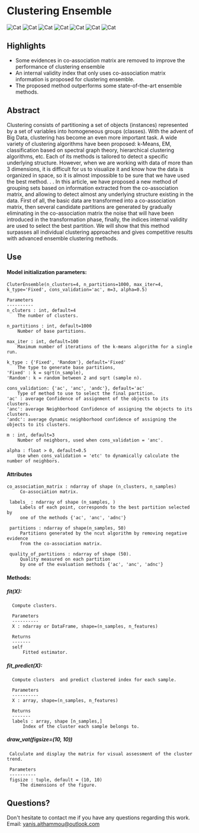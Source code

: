 # Clustering Ensemble
![Cat](https://github.com/Yanis2016/Clustering-Ensemble/blob/master/Images/Capture%20d%E2%80%99%C3%A9cran%20de%202020-04-05%2008-06-31.png)
![Cat](https://github.com/Yanis2016/Clustering-Ensemble/blob/master/Images/Capture%20d%E2%80%99%C3%A9cran%20de%202020-04-05%2008-08-36.png)
![Cat](https://github.com/Yanis2016/Clustering-Ensemble/blob/master/Images/Capture%20d%E2%80%99%C3%A9cran%20de%202020-04-05%2008-06-45.png)
![Cat](https://github.com/Yanis2016/Clustering-Ensemble/blob/master/Images/Capture%20d%E2%80%99%C3%A9cran%20de%202020-04-05%2008-06-54.png)
![Cat](https://github.com/Yanis2016/Clustering-Ensemble/blob/master/Images/Capture%20d%E2%80%99%C3%A9cran%20de%202020-04-05%2008-07-08.png)
![Cat](https://github.com/Yanis2016/Clustering-Ensemble/blob/master/Images/Capture%20d%E2%80%99%C3%A9cran%20de%202020-04-05%2008-07-43.png)
![Cat](https://github.com/Yanis2016/Clustering-Ensemble/blob/master/Images/Capture%20d%E2%80%99%C3%A9cran%20de%202020-04-05%2008-07-58.png)


## Highlights
* Some evidences in co-association matrix are removed to improve the performance of clustering ensemble
* An internal validity index that only uses co-association matrix information is proposed for clustering ensemble.
* The proposed method outperforms some state-of-the-art ensemble methods.

## Abstract
Clustering consists of partitioning a set of objects (instances) represented by a set of variables into homogeneous groups (classes). With the advent of Big Data, clustering has become an even more important task. A wide variety of clustering algorithms have been proposed: k-Means, EM, classification based on spectral graph theory, hierarchical clustering algorithms, etc. Each of its methods is tailored to detect a specific underlying structure. However, when we are working with data of more than 3 dimensions, it is difficult for us to visualize it and know how the data is organized in space, so it is almost impossible to be sure that we have used the best method. . . In this article, we have proposed a new method of grouping sets based on information extracted from the co-association matrix, and allowing to detect almost any underlying structure existing in the data. First of all, the basic data are transformed into a co-association matrix, then several candidate partitions are generated by gradually eliminating in the co-association matrix the noise that will have been introduced in the transformation phase, finally, the indices internal validity are used to select the best partition. We will show that this method surpasses all individual clustering approaches and gives competitive results with advanced ensemble clustering methods.

## Use
#### Model initialization parameters:
    CluterEnsemble(n_clusters=4, n_partitions=1000, max_iter=4, k_type='Fixed', cons_validation='ac', m=3, alpha=0.5)
    
    Parameters
    ----------
    n_cluters : int, default=4
        The number of clusters.

    n_partitions : int, default=1000
        Number of base partitions.

    max_iter : int, default=100
        Maximum number of iterations of the k-means algorithm for a single run.

    k_type : {'Fixed', 'Random'}, default='Fixed'
        The type to generate base partitions, 
    'Fixed' : k = sqrt(n_sample),
    'Random': k = random between 2 and sqrt (sample n).

    cons_validation: {'ac', 'anc', 'andc'}, default='ac'
        Type of method to use to select the final partition.
    'ac' : average Confidence of assignment of the objects to its clusters. 
    'anc': average Neighborhood Confidence of assigning the objects to its clusters.
    'andc': average dynamic neighborhood confidence of assigning the objects to its clusters.

    m : int, default=3
        Number of neighbors, used when cons_validation = 'anc'.

    alpha : float > 0, default=0.5
        Use when cons_validation = 'etc' to dynamically calculate the number of neighbors.
#### Attributes
 
    co_association_matrix : ndarray of shape (n_clusters, n_samples)
         Co-association matrix.

     labels_ : ndarray of shape (n_samples, )
         Labels of each point, corresponds to the best partition selected by
         one of the methods {'ac', 'anc', 'adnc'}

     partitions : ndarray of shape(n_samples, 50)
         Partitions generated by the ncut algorithm by removing negative evidence
         from the co-association matrix.

     quality_of_partitions : ndarray of shape (50).
         Quality measured on each partition 
         by one of the evaluation methods {'ac', 'anc', 'adnc'}
 
#### Methods:
##### fit(X):
      Compute clusters.

      Parameters
      ----------
      X : ndarray or DataFrame, shape=(n_samples, n_features)

      Returns 
      -------
      self
          Fitted estimator.
          
##### fit_predict(X):
      Compute clusters  and predict clustered index for each sample.

      Parameters
      ----------
      X : array, shape=(n_samples, n_features)

      Returns
      -------
      labels : array, shape [n_samples,]
          Index of the cluster each sample belongs to.
          
##### draw_vat(figsize=(10, 10))

     Calculate and display the matrix for visual assessment of the cluster trend.

     Parameters
     ----------
     figsize : tuple, default = (10, 10)
         The dimensions of the figure.


## Questions?
Don't hesitate to contact me if you have any questions regarding this work.  
Email: yanis.aithammou@outlook.com 
